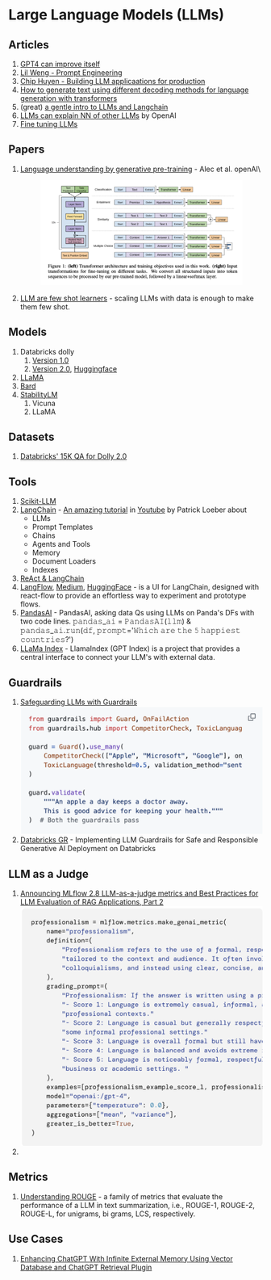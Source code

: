 # Large Language Models (LLMs)

## Articles

1. [GPT4 can improve itself](https://www.youtube.com/watch?v=5SgJKZLBrmg)
2. [Lil Weng - Prompt Engineering](https://lilianweng.github.io/posts/2023-03-15-prompt-engineering/)
3. [Chip Huyen - Building LLM applicaations for production](https://huyenchip.com/2023/04/11/llm-engineering.html)
4. [How to generate text using different decoding methods for language generation with transformers](https://huggingface.co/blog/how-to-generate)
5. (great) [a gentle intro to LLMs and Langchain](https://towardsdatascience.com/a-gentle-intro-to-chaining-llms-agents-and-utils-via-langchain-16cd385fca81)
6. [LLMs can explain NN of other LLMs](https://openai.com/research/language-models-can-explain-neurons-in-language-models) by OpenAI
7. [Fine tuning LLMs](https://medium.com/@miloszivic99/finetuning-large-language-models-customize-llama-3-8b-for-your-needs-bfe0f43cd239)

## Papers

1.  [Language understanding by generative pre-training](https://s3-us-west-2.amazonaws.com/openai-assets/research-covers/language-unsupervised/language\_understanding\_paper.pdf) - Alec et al. openAI\


    <figure><img src="../.gitbook/assets/image (8).png" alt=""><figcaption></figcaption></figure>
2. [LLM are few shot learners](https://proceedings.neurips.cc/paper/2020/file/1457c0d6bfcb4967418bfb8ac142f64a-Paper.pdf) - scaling LLMs with data is enough to make them few shot.

## Models

1. Databricks dolly
   1. [Version 1.0](https://www.databricks.com/blog/2023/04/12/dolly-first-open-commercially-viable-instruction-tuned-llm)
   2. [Version 2.0](https://www.databricks.com/blog/2023/03/24/hello-dolly-democratizing-magic-chatgpt-open-models.html), [Huggingface](https://huggingface.co/databricks/dolly-v2-12b)
2. [LLaMA](https://ai.facebook.com/blog/large-language-model-llama-meta-ai/)
3. [Bard](https://bard.google.com/)
4. [StabilityLM](https://github.com/Stability-AI/StableLM)
   1. Vicuna
   2. LLaMA

## Datasets

1. [Databricks' 15K QA for Dolly 2.0](https://github.com/databrickslabs/dolly/tree/master/data)

## Tools

1. [Scikit-LLM](https://github.com/iryna-kondr/scikit-llm)
2. [LangChain](https://python.langchain.com/en/latest/index.html) - [An amazing tutorial](https://www.python-engineer.com/posts/langchain-crash-course/) in [Youtube](https://www.youtube.com/watch?v=LbT1yp6quS8) by Patrick Loeber about
   * LLMs
   * Prompt Templates
   * Chains
   * Agents and Tools
   * Memory
   * Document Loaders
   * Indexes
3. [ReAct & LangChain](https://tsmatz.wordpress.com/2023/03/07/react-with-openai-gpt-and-langchain/)
4. [LangFlow](https://github.com/logspace-ai/langflow), [Medium](https://medium.com/logspace/language-models-on-steroids-441cfcc66b24), [HuggingFace](https://medium.com/logspace/language-models-on-steroids-441cfcc66b24) - is a UI for LangChain, designed with react-flow to provide an effortless way to experiment and prototype flows.
5. [PandasAI](https://github.com/gventuri/pandas-ai) - PandasAI, asking data Qs using LLMs on Panda's DFs with two code lines. 𝚙𝚊𝚗𝚍𝚊𝚜\_𝚊𝚒 = 𝙿𝚊𝚗𝚍𝚊𝚜𝙰𝙸(𝚕𝚕𝚖) & 𝚙𝚊𝚗𝚍𝚊𝚜\_𝚊𝚒.𝚛𝚞𝚗(𝚍𝚏, 𝚙𝚛𝚘𝚖𝚙𝚝='𝚆𝚑𝚒𝚌𝚑 𝚊𝚛𝚎 𝚝𝚑𝚎 𝟻 𝚑𝚊𝚙𝚙𝚒𝚎𝚜𝚝 𝚌𝚘𝚞𝚗𝚝𝚛𝚒𝚎𝚜?')
6. [LLaMa Index](https://github.com/jerryjliu/llama\_index) - LlamaIndex (GPT Index) is a project that provides a central interface to connect your LLM's with external data.

## Guardrails

1. [Safeguarding LLMs with Guardrails](https://towardsdatascience.com/safeguarding-llms-with-guardrails-4f5d9f57cff2)\
   ![](<../.gitbook/assets/image (47).png>)
2. [Databricks GR](https://www.databricks.com/blog/implementing-llm-guardrails-safe-and-responsible-generative-ai-deployment-databricks) - Implementing LLM Guardrails for Safe and Responsible Generative AI Deployment on Databricks

## LLM as a Judge

1. [Announcing MLflow 2.8 LLM-as-a-judge metrics and Best Practices for LLM Evaluation of RAG Applications, Part 2\
   ![](<../.gitbook/assets/image (48).png>)](https://www.databricks.com/blog/announcing-mlflow-28-llm-judge-metrics-and-best-practices-llm-evaluation-rag-applications-part)
2.

## Metrics

1. [Understanding ROUGE](https://dataman-ai.medium.com/understand-rouge-9ade61b0e0bc) - a family of metrics that evaluate the performance of a LLM in text summarization, i.e., ROUGE-1, ROUGE-2, ROUGE-L, for unigrams, bi grams, LCS, respectively.

## Use Cases

1. [Enhancing ChatGPT With Infinite External Memory Using Vector Database and ChatGPT Retrieval Plugin](https://betterprogramming.pub/enhancing-chatgpt-with-infinite-external-memory-using-vector-database-and-chatgpt-retrieval-plugin-b6f4ea16ab8)

